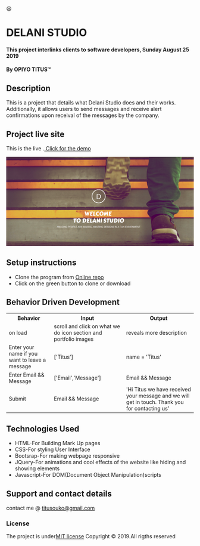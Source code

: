 :satisfied:
# DELANI STUDIO
#### This project interlinks clients to software developers, Sunday August 25 2019 
#### By **OPIYO TITUS**&trade;

## Description
This is a project that details what Delani Studio does and their works. Additionally, it allows users to send messages and receive alert confirmations upon receival of the messages by the company.
## Project live site
  This is the live .[ Click for the demo](https://costamay.github.io/Delani-Studio/)

  ![Image](images/Selection_019.png)

## Setup instructions
* Clone the program from [Online repo](https://costamay.github.io/Delani-Studio/)
* Click on the green button to clone or download

## Behavior Driven Development
<table>
    <tr>
      <th>Behavior</th> 
      <th>Input</th> 
      <th>Output</th>   
    </tr>
    <tr>
        <td>on load</td>
        <td>scroll and click on what we do icon section and portfolio images </td>
        <td>reveals more description</td>
    </tr> 
    <tr>
        <td>Enter your name if you want to leave a message</td>
        <td>['Titus']</td>
        <td>name = 'Titus'</td>
    </tr>
    <tr>
        <td>Enter Email && Message</td>
        <td>['Email','Message']</td>
        <td>Email && Message</td>
    </tr>
    <tr>
        <td>Submit</td>
        <td>Email && Message</td>
        <td>'Hi Titus we have received your message and we will get in touch. Thank you for contacting us'</td>
    </tr>
       
</table>

## Technologies Used
* HTML-For Building Mark Up pages
* CSS-For styling User Interface
* Bootsrap-For making webpage responsive
* JQuery-For animations and cool effects of the website like hiding and showing elements
* Javascript-For DOM(Document Object Manipulation)scripts

## Support and contact details
contact me @ titusouko@gmail.com
### License
The project is under[MIT license](https://costamay.github.io/Delani-Studio/blob/master/LICENSE)
Copyright &copy; 2019.All rigths reserved
  